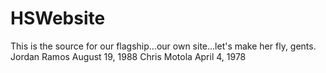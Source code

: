 # HSWebsite
This is the source for our flagship...our own site...let's make her fly, gents.
Jordan Ramos August 19, 1988
Chris Motola April 4, 1978
